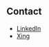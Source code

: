 ## Contact

- [LinkedIn](https://www.linkedin.com/in/boraozgen/)
- [Xing](https://www.xing.com/profile/Bora_Oezgen2)